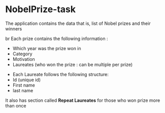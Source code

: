 # NobelPrize-task
<p>The application contains the data that is, list of Nobel prizes and their winners</p>br Each prize contains the following
information : </p>
<ul>
  <li> Which year was the prize won in </li>
  <li> Category </li>
  <li> Motivation </li>
  <li>Laureates (who won the prize : can be multiple per prize) </li>
</ul>
<ul> 
  <li> Each Laureate follows the following structure: </li>
  <li> Id (unique id) </li>
  <li> First name </li>
  <li> last name </li>
</ul>

<p> It also has section called <b>Repeat Laureates</b> for those who won prize more than once </p>
